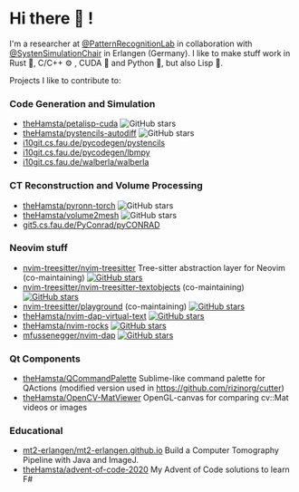 # Hi there 👋 !

I'm a researcher at [@PatternRecognitionLab](https://lme.tf.fau.de/) in collaboration with [@SystenSimulationChair](https://www.cs10.tf.fau.de/) in Erlangen (Germany).
I like to make stuff work in Rust 🦀, C/C++ ⚙ , CUDA 🌊 and Python 🐍, but also Lisp 👾.

Projects I like to contribute to:

### Code Generation and Simulation

- [theHamsta/petalisp-cuda](https://github.com/theHamsta/petalisp-cuda)  ![GitHub stars](https://img.shields.io/github/stars/theHamsta/petalisp-cuda.svg?style=social&label=Star&maxAge=2592000)
- [theHamsta/pystencils-autodiff](https://github.com/theHamsta/pystencils-autodiff) ![GitHub stars](https://img.shields.io/github/stars/theHamsta/petalisp-cuda.svg?style=social&label=Star&maxAge=2592000)
- [i10git.cs.fau.de/pycodegen/pystencils](https://i10git.cs.fau.de/pycodegen/pystencils)
- [i10git.cs.fau.de/pycodegen/lbmpy](https://i10git.cs.fau.de/pycodegen/lbmpy)
- [i10git.cs.fau.de/walberla/walberla](https://i10git.cs.fau.de/walberla/walberla)

### CT Reconstruction and Volume Processing

- [theHamsta/pyronn-torch](https://i10git.cs.fau.de/theHamsta/pyronn-torch) ![GitHub stars](https://img.shields.io/github/stars/theHamsta/pyronn-torch.svg?style=social&label=Star&maxAge=2592000)
- [theHamsta/volume2mesh](https://i10git.cs.fau.de/theHamsta/volume2mesh) ![GitHub stars](https://img.shields.io/github/stars/theHamsta/volume2mesh.svg?style=social&label=Star&maxAge=2592000)
- [git5.cs.fau.de/PyConrad/pyCONRAD](https://i10git.cs.fau.de/git5.cs.fau.de/PyConrad/pyCONRAD)

### Neovim stuff

- [nvim-treesitter/nvim-treesitter](https://github.com/nvim-treesitter/nvim-treesitter) Tree-sitter abstraction layer for Neovim (co-maintaining) [![GitHub stars](https://img.shields.io/github/stars/nvim-treesitter/nvim-treesitter.svg?style=social&label=Star&maxAge=2592000)](https://GitHub.com/nvim-treesitter/nvim-treesitter/stargazers/)
- [nvim-treesitter/nvim-treesitter-textobjects](https://github.com/nvim-treesitter/nvim-treesitter) (co-maintaining) [![GitHub stars](https://img.shields.io/github/stars/nvim-treesitter/nvim-treesitter-textobjects.svg?style=social&label=Star&maxAge=2592000)](https://GitHub.com/nvim-treesitter/nvim-treesitter-textobjects/stargazers/)
- [nvim-treesitter/playground](https://github.com/nvim-treesitter/playground) (co-maintaining) [![GitHub stars](https://img.shields.io/github/stars/nvim-treesitter/playground?style=social&label=Star&maxAge=2592000)](https://GitHub.com/nvim-treesitter/playground/stargazers/)
- [theHamsta/nvim-dap-virtual-text](https://github.com/theHamsta/nvim-dap-virtual-text) [![GitHub stars](https://img.shields.io/github/stars/theHamsta/nvim-dap-virtual-text.svg?style=social&label=Star&maxAge=2592000)](https://GitHub.com/nvim-treesitter/nvim-treesitter-textobjects/stargazers/)
- [theHamsta/nvim-rocks](https://github.com/theHamsta/nvim_rocks) [![GitHub stars](https://img.shields.io/github/stars/theHamsta/nvim_rocks.svg?style=social&label=Star&maxAge=2592000)](https://GitHub.com/theHamsta/nvim_rocks/stargazers/)
- [mfussenegger/nvim-dap](https://github.com/mfussenegger/nvim-dap) [![GitHub stars](https://img.shields.io/github/stars/mfussenegger/nvim-dap.svg?style=social&label=Star&maxAge=2592000)](https://GitHub.com/mfussenegger/nvim-dap/stargazers/)

### Qt Components

- [theHamsta/QCommandPalette](https://github.com/theHamsta/QCommandPalette) Sublime-like command palette for QActions (modified version used in https://github.com/rizinorg/cutter)
- [theHamsta/OpenCV-MatViewer](https://github.com/theHamsta/OpenCV-MatViewer) OpenGL-canvas for comparing cv::Mat videos or images

### Educational

- [mt2-erlangen/mt2-erlangen.github.io](https://github.com/mt2-erlangen/mt2-erlangen.github.io) Build a Computer Tomography Pipeline with Java and ImageJ.
- [theHamsta/advent-of-code-2020](https://github.com/theHamsta/advent-of-code-2020) My Advent of Code solutions to learn F#
